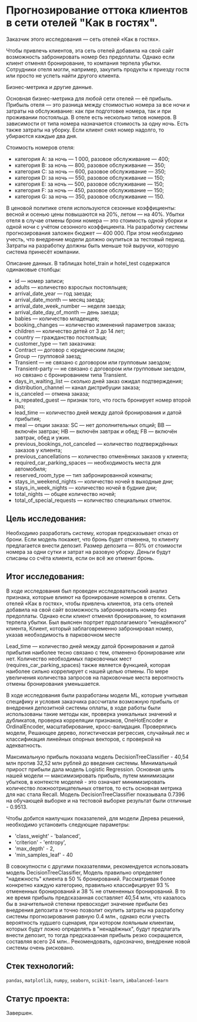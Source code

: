 # Прогнозирование оттока клиентов в сети отелей "Как в гостях".

Заказчик этого исследования — сеть отелей «Как в гостях». 

Чтобы привлечь клиентов, эта сеть отелей добавила на свой сайт возможность забронировать номер без предоплаты. Однако если клиент отменял бронирование, то компания терпела убытки. Сотрудники отеля могли, например, закупить продукты к приезду гостя или просто не успеть найти другого клиента.

Бизнес-метрика и другие данные.

Основная бизнес-метрика для любой сети отелей — её прибыль. Прибыль отеля — это разница между стоимостью номера за все ночи и затраты на обслуживание: как при подготовке номера, так и при проживании постояльца. 
В отеле есть несколько типов номеров. В зависимости от типа номера назначается стоимость за одну ночь. Есть также затраты на уборку. Если клиент снял номер надолго, то убираются каждые два дня. 

Стоимость номеров отеля:
- категория A: за ночь — 1 000, разовое обслуживание — 400;
- категория B: за ночь — 800, разовое обслуживание — 350;
- категория C: за ночь — 600, разовое обслуживание — 350;
- категория D: за ночь — 550, разовое обслуживание — 150;
- категория E: за ночь — 500, разовое обслуживание — 150;
- категория F: за ночь — 450, разовое обслуживание — 150;
- категория G: за ночь — 350, разовое обслуживание — 150.

В ценовой политике отеля используются сезонные коэффициенты: весной и осенью цены повышаются на 20%, летом — на 40%.
Убытки отеля в случае отмены брони номера — это стоимость одной уборки и одной ночи с учётом сезонного коэффициента.
На разработку системы прогнозирования заложен бюджет — 400 000. При этом необходимо учесть, что внедрение модели должно окупиться за тестовый период. Затраты на разработку должны быть меньше той выручки, которую система принесёт компании.

Описание данных.
В таблицах hotel_train и hotel_test содержатся одинаковые столбцы:
- id — номер записи;
- adults — количество взрослых постояльцев;
- arrival_date_year — год заезда;
- arrival_date_month — месяц заезда;
- arrival_date_week_number — неделя заезда;
- arrival_date_day_of_month — день заезда;
- babies — количество младенцев;
- booking_changes — количество изменений параметров заказа;
- children — количество детей от 3 до 14 лет;
- country — гражданство постояльца;
- customer_type — тип заказчика:
- Contract — договор с юридическим лицом;
- Group — групповой заезд;
- Transient — не связано с договором или групповым заездом;
- Transient-party — не связано с договором или групповым заездом, но связано с бронированием типа Transient.
- days_in_waiting_list — сколько дней заказ ожидал подтверждения;
- distribution_channel — канал дистрибуции заказа;
- is_canceled — отмена заказа;
- is_repeated_guest — признак того, что гость бронирует номер второй раз;
- lead_time — количество дней между датой бронирования и датой прибытия;
- meal — опции заказа:
  SC — нет дополнительных опций;
  BB — включён завтрак;
  HB — включён завтрак и обед;
  FB — включён завтрак, обед и ужин.
- previous_bookings_not_canceled — количество подтверждённых заказов у клиента;
- previous_cancellations — количество отменённых заказов у клиента;
- required_car_parking_spaces — необходимость места для автомобиля;
- reserved_room_type — тип забронированной комнаты;
- stays_in_weekend_nights — количество ночей в выходные дни;
- stays_in_week_nights — количество ночей в будние дни;
- total_nights — общее количество ночей;
- total_of_special_requests — количество специальных отметок.

## Цель исследования:

Необходимо разработать систему, которая предсказывает отказ от брони. Если модель покажет, что бронь будет отменена, то клиенту предлагается внести депозит. Размер депозита — 80% от стоимости номера за одни сутки и затрат на разовую уборку. Деньги будут списаны со счёта клиента, если он всё же отменит бронь.

## Итог исследования:

В ходе исследования был проведен исследовательский анализ признака, которые влияют на бронирование номеров в отелях.
Сеть отелей «Как в гостях», чтобы привлечь клиентов, эта сеть отелей добавила на свой сайт возможность забронировать номер без предоплаты. Однако если клиент отменял бронирование, то компания терпела убытки.
Был выяснен портрет прдполагаемого "ненадёжного" клиента, Клиент, который заблаговременно забронировал номер, указав необходимость в парковочном месте

Lead_time — количество дней между датой бронирования и датой прибытия наиболее тесно связано с тем, отменено бронирование или нет. Количество необходимых парковочных мест (requires_car_parking_spaces) также является функцией, которая наиболее сильно коррелирует с нашей целью отмены. По мере увеличения количества запросов на парковочные места вероятность отмены бронирования уменьшается.

В ходе исследования были разработаны модели ML, которые учитывая специфику и условия заказчика рассчитали возможную прибыль от внедрения депозитной системы оплаты, в ходе работы были использованы такие методы как, проверка уникальных значений и дубликатов, проверка корреляции признаков, OneHotEncoder и OrdinalEncoder, масштабирование, кросс-валидация. Проверялись модели, Решающее дерево, логистическая регрессия, случайный лес и классификация линейных опорных векторов, с проверкой на адекватность.

Максимальную прибыль показала модель DecisionTreeClassifier - 40,54 млн против 32,52 млн рублей до введения системы. Минимальный прирост прибыли дала модель Logistic Regression. Основная цель нашей модели — максимизировать прибыль, путем минимизации убытков, в контексте моделей - это означает минимизировать количество ложноотрицательных ответов, то есть основная метрика для нас стала Recall. Модель DecisionTreeClassifier показывала 0.7396 на обучающей выборке и на тестовой выборке результат были отличные - 0.9513.

Чтобы добится наилучших показателей, для модели Дерева решений, необходимо установить следующие параметры:

- 'class_weight' - 'balanced',
- 'criterion' - 'entropy',
- 'max_depth' - 2,
- 'min_samples_leaf' - 40

В совокупности с другими показателями, рекомендуется использовать модель DecisionTreeClassifier, Модель правильно определяет "надежность" клиента в 50 % бронирований. Рассматривая более конкретно каждую категорию, правильно классифицирует 93 % отмененных бронирований и 38 % не отмененных бронирований.
В то же время прибыль предсказанная составляет 40,54 млн, что казалось бы в значительной степени превосходит значение прибыли без внедрения депозита и точно позволит окупить затраты на разработку системы прогнозирования равную 0.4 млн., однако если учесть вероятность худшего сценария, при котором лояльным клиентам, которых будут ложно определять в "ненадёжных", будут предлагать внести депозит, то тогда предсказанная прибыль резко сокращается, составляя всего 24 млн.. Рекомендовать, однозначно, внедрение новой системы очень рисковано.

## Стек технологий:

`pandas`, `matplotlib`, `numpy`, `seaborn`, `scikit-learn`, `imbalanced-learn`

## Статус проекта:

Завершен.
